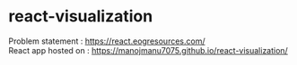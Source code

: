 # react-visualization
Problem statement : https://react.eogresources.com/ <br>
React app hosted on : https://manojmanu7075.github.io/react-visualization/
